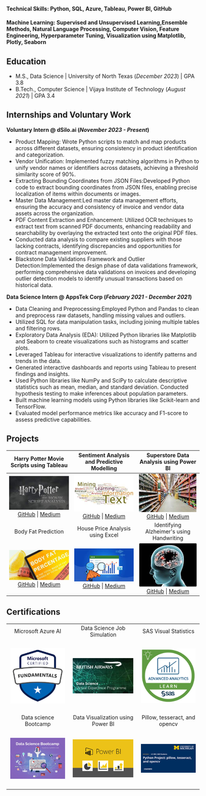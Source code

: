 #### Technical Skills: Python, SQL, Azure, Tableau, Power BI, GitHub
#### Machine Learning: Supervised and Unsupervised Learning,Ensemble Methods, Natural Language Processing, Computer Vision, Feature Engineering, Hyperparameter Tuning, Visualization using Matplotlib, Plotly, Seaborn

## Education
- M.S., Data Science | University of North Texas (_December 2023_) | GPA  3.8       		
- B.Tech., Computer Science	| Vijaya Institute of Technology (_August 2021_) | GPA  3.4

## Internships and Voluntary Work
**Voluntary Intern @ dSilo.ai (_November 2023 - Present_)**
- Product Mapping: Wrote Python scripts to match and map products across different datasets, ensuring consistency in product identification and categorization.
- Vendor Unification: Implemented fuzzy matching algorithms in Python to unify vendor names or identifiers across datasets, achieving a threshold similarity score of 90%.
- Extracting Bounding Coordinates from JSON Files:Developed Python code to extract bounding coordinates from JSON files, enabling precise localization of items within documents or images.
- Master Data Management:Led master data management efforts, ensuring the accuracy and consistency of invoice and vendor data assets across the organization.
- PDF Content Extraction and Enhancement: Utilized OCR techniques to extract text from scanned PDF documents, enhancing readability and searchability by overlaying the extracted text onto the original PDF files.
- Conducted data analysis to compare existing suppliers with those lacking contracts, identifying discrepancies and opportunities for contract management improvement.
- Blackstone Data Validations Framework and Outlier Detection:Implemented the design phase of data validations framework, performing comprehensive data validations on invoices and developing outlier detection models to identify unusual transactions based on historical data.

**Data Science Intern @ AppsTek Corp (_February 2021 - December 2021_)**
- Data Cleaning and Preprocessing:Employed Python and Pandas to clean and preprocess raw datasets, handling missing values and outliers.
- Utilized SQL for data manipulation tasks, including joining multiple tables and filtering rows.
- Exploratory Data Analysis (EDA): Utilized Python libraries like Matplotlib and Seaborn to create visualizations such as histograms and scatter plots.
- Leveraged Tableau for interactive visualizations to identify patterns and trends in the data.
- Generated interactive dashboards and reports using Tableau to present findings and insights.
- Used Python libraries like NumPy and SciPy to calculate descriptive statistics such as mean, median, and standard deviation. Conducted hypothesis testing to make inferences about population parameters.
- Built machine learning models using Python libraries like Scikit-learn and TensorFlow.
- Evaluated model performance metrics like accuracy and F1-score to assess predictive capabilities.

## Projects

| Harry Potter Movie Scripts using Tableau | Sentiment Analysis and Predictive Modelling | Superstore Data Analysis using Power BI |
| :---------------------------------------: | :-----------------------------------------: | :--------------------------------------: |
| ![harrypotter analysis](https://github.com/Niharika-Ravela/Niharika-Ravela.github.io/blob/main/assets/harrypotter-analysis.jpg?raw=true)<br>[GitHub](https://github.com/Niharika-Ravela/Harry-potter-analysis) \| [Medium](https://medium.com/@ravelaniharika93/harry-potter-movie-script-analysis-d7d85dc8f92f) | ![british airways](https://github.com/Niharika-Ravela/Niharika-Ravela.github.io/blob/main/assets/textanalysis.jpg?raw=true)<br>[GitHub](https://github.com/Niharika-Ravela/British_Airways_Forage) \| [Medium](https://medium.com/@ravelaniharika93) | ![superstore data analysis](https://github.com/Niharika-Ravela/Niharika-Ravela.github.io/blob/main/assets/superstore.jpg?raw=true)<br>[GitHub](https://github.com/Niharika-Ravela/Superstore-Data-Analysis-using-PowerBI) \| [Medium](https://medium.com/@ravelaniharika93) |
|                Body Fat Prediction                |      House Price Analysis using Excel      |    Identifying Alzheimer's using Handwriting   |
| ![Body Fat Prediction](https://github.com/Niharika-Ravela/Niharika-Ravela.github.io/blob/main/assets/bodyfat.jpg?raw=true)<br>[GitHub](https://github.com/Niharika-Ravela/Predicting-Body-Fat) \| [Medium](https://medium.com/@ravelaniharika93) | ![House Price Analysis](https://github.com/Niharika-Ravela/Niharika-Ravela.github.io/blob/main/assets/excelanalysis.jpg?raw=true)<br>[GitHub](https://github.com/Niharika-Ravela/Data-Analysis-for-Housing-Data-in-Boston-using-Excel) \| [Medium](https://medium.com/@ravelaniharika93) | ![Alzheimer's Prediction](https://github.com/Niharika-Ravela/Niharika-Ravela.github.io/blob/main/assets/alzheimers.jpg?raw=true)<br>[GitHub](https://github.com/Niharika-Ravela/Prediction-of-Alzheimer-s-using-DARWIN) \| [Medium](https://medium.com/@ravelaniharika93) |


  
## Certifications

<table>
  <tr>
    <td align="center">Microsoft Azure AI</td>
    <td align="center">Data Science Job Simulation</td>
    <td align="center">SAS Visual Statistics</td>
  </tr>
  <tr>
    <td style="text-align: center; padding: 10px;"><p align="center">
      <a href="https://learn.microsoft.com/en-us/users/ravelaniharika-2848/credentials/27d5c5df51ded62e"><img src="https://github.com/Niharika-Ravela/Niharika-Ravela.github.io/blob/main/assets/Microsoft.png?raw=true" width="200"></a></p>
    </td>
     <td style="text-align: center; padding: 10px;"><p align="center">
       <a href="https://forage-uploads-prod.s3.amazonaws.com/completion-certificates/British%20Airways/NjynCWzGSaWXQCxSX_British%20Airways_upBkDEm3kPbRtvHnX_1695611251010_completion_certificate.pdf"><img src="https://github.com/Niharika-Ravela/Niharika-Ravela.github.io/blob/main/assets/BA.jpg?raw=true" width="200"></a></p>
    </td>
    <td style="text-align: center; padding: 10px;"><p align="center">
      <a href="https://www.credly.com/badges/ecbc146e-c8df-4aaa-a4b0-46c104b0f9d5/linked_in_profile"><img src="https://github.com/Niharika-Ravela/Niharika-Ravela.github.io/blob/main/assets/sas.png?raw=true" width="200"></a></p></td>
  </tr>
  <tr>
    <td align="center">Data science Bootcamp</td>
    <td align="center">Data Visualization using Power BI</td>
    <td align="center">Pillow, tesseract, and opencv</td>
  </tr>
  <tr>
    <td style="text-align: center; padding: 10px;"><p align="center"><a href="https://www.udemy.com/certificate/UC-eac83b0b-9d82-4584-b216-26d585c6b1a4/"><img src="https://github.com/Niharika-Ravela/Niharika-Ravela.github.io/blob/main/assets/datasciencebtcmp.jpg?raw=true" width="200"></a></p></td>
    <td style="text-align: center; padding: 10px;"><p align="center"><a href="https://api.growthschool.io/certificate/1c24429f-53e1-49a4-b0a8-d5843e994cc2"><img src="https://github.com/Niharika-Ravela/Niharika-Ravela.github.io/blob/main/assets/viz.png?raw=true" width="200"></a></p></td>
    <td style="text-align: center; padding: 10px;"><p align="center"><a href="https://www.coursera.org/account/accomplishments/verify/579B7TG8U7YY?utm_source=link&utm_medium=certificate&utm_content=cert_image&utm_campaign=pdf_header_button&utm_product=course"><img src="https://github.com/Niharika-Ravela/Niharika-Ravela.github.io/blob/main/assets/pythonusecase.png?raw=true" width="200"></a></p></td>
  </tr>
</table>






